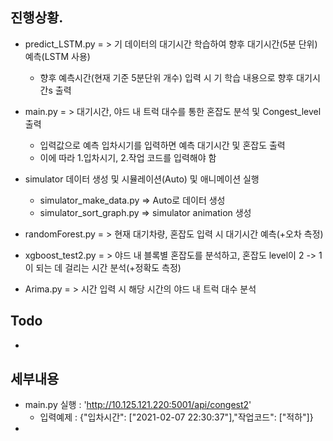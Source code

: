 ## 진행상황.
- predict_LSTM.py = > 기 데이터의 대기시간 학습하여 향후 대기시간(5분 단위) 예측(LSTM 사용)
    - 향후 예측시간(현재 기준 5분단위 개수) 입력 시 기 학습 내용으로 향후 대기시간s 출력

- main.py = > 대기시간, 야드 내 트럭 대수를 통한 혼잡도 분석 및 Congest_level 출력
    - 입력값으로 예측 입차시기를 입력하면 예측 대기시간 및 혼잡도 출력
    - 이에 따라 1.입차시기, 2.작업 코드를 입력해야 함

- simulator 데이터 생성 및 시뮬레이션(Auto) 및 애니메이션 실행
    - simulator_make_data.py => Auto로 데이터 생성
    - simulator_sort_graph.py => simulator animation 생성
    
- randomForest.py = > 현재 대기차량, 혼잡도 입력 시 대기시간 예측(+오차 측정)
- xgboost_test2.py = > 야드 내 블록별 혼잡도를 분석하고, 혼잡도 level이 2 -> 1이 되는 데 걸리는 시간 분석(+정확도 측정)
- Arima.py = > 시간 입력 시 해당 시간의 야드 내 트럭 대수 분석

## Todo
- 

## 세부내용
- main.py 실행 : 'http://10.125.121.220:5001/api/congest2'
    - 입력예제 : {"입차시간": ["2021-02-07 22:30:37"],"작업코드": ["적하"]}
- 